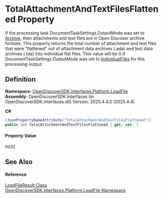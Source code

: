 # TotalAttachmentAndTextFilesFlattened Property


If the processing task DocumentTaskSettings.OutputMode was set to <a href="a041a2d2-b2ef-2b6d-56fb-23d653640aec">Archive</a>, then attachments and text files are in Open Discover archive formats. This property returns the total number of attachment and text files that were "flattened" out of attachment data archives (.ada) and text data archives (.tda) into individual flat files. This value will be 0 if DocumentTaskSettings.OutputMode was set to <a href="a041a2d2-b2ef-2b6d-56fb-23d653640aec">IndividualFiles</a> for this processing output.



## Definition
**Namespace:** <a href="64ba929d-e4db-0192-acbb-9e65aff4a599">OpenDiscoverSDK.Interfaces.Platform.LoadFile</a>  
**Assembly:** OpenDiscoverSDK.Interfaces (in OpenDiscoverSDK.Interfaces.dll) Version: 2025.4.4.0 (2025.4.4)

**C#**
``` C#
[JsonPropertyNameAttribute("TotalAttachmentAndTextFilesFlattened")]
public int TotalAttachmentAndTextFilesFlattened { get; set; }
```



#### Property Value
Int32

## See Also


#### Reference
<a href="e4ae457a-c5e8-3831-5312-f9f0c16f130a">LoadFileResult Class</a>  
<a href="64ba929d-e4db-0192-acbb-9e65aff4a599">OpenDiscoverSDK.Interfaces.Platform.LoadFile Namespace</a>  
